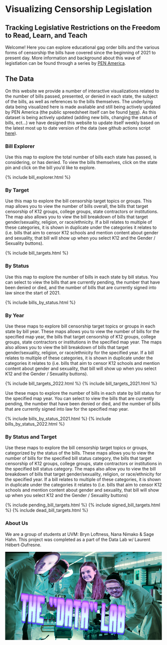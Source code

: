 # Visualizing Censorship Legislation
## Tracking Legislative Restrictions on the Freedom to Read, Learn, and Teach

Welcome! Here you can explore educational gag order bills and the various forms of censorship the bills have covered since the beginning of 2021 to present day.
More information and background about this wave of legistlation can be found through a series by [PEN America](https://pen.org/report/educational-gag-orders/).

## The Data

On this website we provide a number of interactive visualizations related to the number of bills passed, presented, or denied in each state, the subject of the bills, as well as references to the bills themselves. The underlying data being visualized here is made avaliable and still being actively updated by PEN America (the public spreedsheet itself can be found [here](https://docs.google.com/spreadsheets/d/1Tj5WQVBmB6SQg-zP_M8uZsQQGH09TxmBY73v23zpyr0/edit#gid=107383712)). As this dataset is being actively updated (adding new bills, changing the status of bills, ect...) we have designed this website to update itself weekly based on the latest most up to date version of the data (see github actions script [here](https://github.com/sahahn/censorship/blob/master/.github/workflows/update_maps.yml)).

### Bill Explorer

Use this map to explore the total number of bills each state has passed, is considering, or has denied. To view the bills themselves, click on the state pin and click on the bill you’d like to explore.

{% include bill_explorer.html %}

### By Target

Use this map to explore the bill censorship target topics or groups. This map allows you to view the number of bills overall, the bills that target censorship of K12 groups, college groups, state contractors or institutions. The map also allows you to view the bill breakdown of bills that target gender/sexuality, religion, or race/ethnicity. If a bill relates to multiple of these categories, it is shown in duplicate under the categories it relates to (i.e. bills that aim to censor K12 schools and mention content about gender and sexuality, that bill will show up when you select K12 and the Gender / Sexuality buttons).

{% include bill_targets.html %}

### By Status

Use this map to explore the number of bills in each state by bill status. You can select to view the bills that are currently pending, the number that have been denied or died, and the number of bills that are currently signed into law since the start of 2021.

{% include bills_by_status.html %}

### By Year

Use these maps to explore bill censorship target topics or groups in each state by bill year. These maps allows you to view the number of bills for the specified map year, the bills that target censorship of K12 groups, college groups, state contractors or institutions in the specified map year. The maps also allows you to view the bill breakdown of bills that target gender/sexuality, religion, or race/ethnicity for the specified year. If a bill relates to multiple of these categories, it is shown in duplicate under the categories it relates to (i.e. bills that aim to censor K12 schools and mention content about gender and sexuality, that bill will show up when you select K12 and the Gender / Sexuality buttons).

{% include bill_targets_2022.html %}
{% include bill_targets_2021.html %}

Use these maps to explore the number of bills in each state by bill status for the specified map year. You can select to view the bills that are currently pending, the number that have been denied or died, and the number of bills that are currently signed into law for the specified map year.

{% include bills_by_status_2021.html %}
{% include bills_by_status_2022.html %}

### By Status and Target

Use these maps to explore the bill censorship target topics or groups, categorized by the status of the bills. These maps allows you to view the number of bills for the specified bill status category, the bills that target censorship of K12 groups, college groups, state contractors or institutions in the specified bill status category. The maps also allow you to view the bill breakdown of bills that target gender/sexuality, religion, or race/ethnicity for the specified year. If a bill relates to multiple of these categories, it is shown in duplicate under the categories it relates to (i.e. bills that aim to censor K12 schools and mention content about gender and sexuality, that bill will show up when you select K12 and the Gender / Sexuality buttons)

{% include pending_bill_targets.html %}
{% include signed_bill_targets.html %}
{% include dead_bill_targets.html %}


### About Us

We are a group of students at UVM: Bryn Loftness, Nana Nimako & Sage Hahn. This project was completed as a part of the Data Lab w/ Laurent Hébert-Dufresne. 

![logo](https://github.com/sahahn/censorship/blob/c706f7c556216a999d593afeb1b99ddaae33f2cf/group_logo.png)






